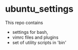 ubuntu_settings
===============

This repo contains
- settings for bash,
- vimrc files and plugins
- set of utility scripts in 'bin'

